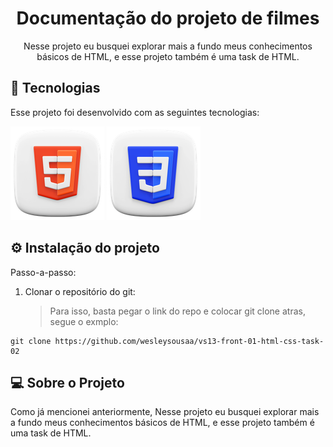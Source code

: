 <h1 align="center">Documentação do projeto de filmes</h1>

<p align="center">
  Nesse projeto eu busquei explorar mais a fundo meus conhecimentos básicos de HTML, e esse projeto também é uma task de HTML.<br/>
</p>

## 🚀 Tecnologias

Esse projeto foi desenvolvido com as seguintes tecnologias:

![Imagem de HTML](./assets/html.png)
![Imagem de CSS](./assets/css.png)

## ⚙️ Instalação do projeto

Passo-a-passo:

1. Clonar o repositório do git:
   > Para isso, basta pegar o link do repo e colocar git clone atras, segue o exmplo:

```
git clone https://github.com/wesleysousaa/vs13-front-01-html-css-task-02
```

## 💻 Sobre o Projeto

Como já mencionei anteriormente, Nesse projeto eu busquei explorar mais a fundo meus conhecimentos básicos de HTML, e esse projeto também é uma task de HTML.

